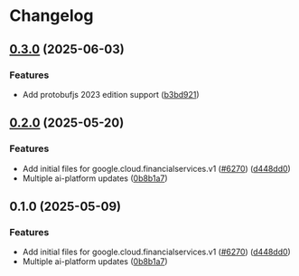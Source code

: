 # Changelog

## [0.3.0](https://github.com/googleapis/google-cloud-node/compare/financialservices-v0.2.0...financialservices-v0.3.0) (2025-06-03)


### Features

* Add protobufjs 2023 edition support ([b3bd921](https://github.com/googleapis/google-cloud-node/commit/b3bd921a30b15a632d8e8495b91723d314c23c71))

## [0.2.0](https://github.com/googleapis/google-cloud-node/compare/financialservices-0.1.0...financialservices-v0.2.0) (2025-05-20)


### Features

* Add initial files for google.cloud.financialservices.v1 ([#6270](https://github.com/googleapis/google-cloud-node/issues/6270)) ([d448dd0](https://github.com/googleapis/google-cloud-node/commit/d448dd0ffe1216d8564c0eba1c19f64049adf17b))
* Multiple ai-platform updates ([0b8b1a7](https://github.com/googleapis/google-cloud-node/commit/0b8b1a75f33bdf94000321d239834b9b10757862))

## 0.1.0 (2025-05-09)


### Features

* Add initial files for google.cloud.financialservices.v1 ([#6270](https://github.com/googleapis/google-cloud-node/issues/6270)) ([d448dd0](https://github.com/googleapis/google-cloud-node/commit/d448dd0ffe1216d8564c0eba1c19f64049adf17b))
* Multiple ai-platform updates ([0b8b1a7](https://github.com/googleapis/google-cloud-node/commit/0b8b1a75f33bdf94000321d239834b9b10757862))
